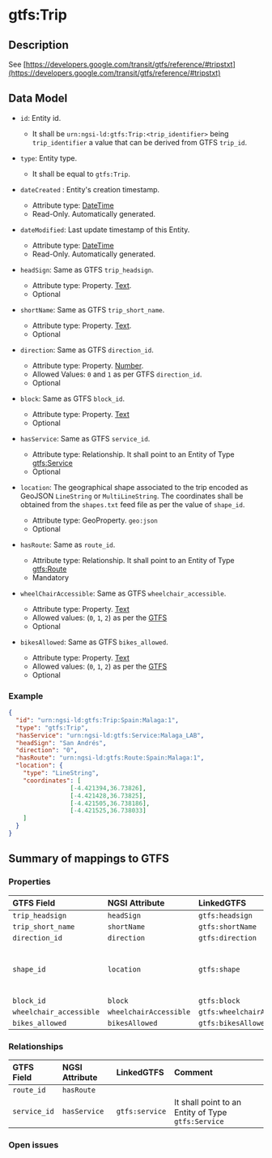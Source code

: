 # gtfs:Trip

## Description

See [https://developers.google.com/transit/gtfs/reference/#tripstxt](https://developers.google.com/transit/gtfs/reference/#tripstxt)

## Data Model

+ `id`: Entity id. 
    + It shall be `urn:ngsi-ld:gtfs:Trip:<trip_identifier>` being `trip_identifier` a value that can be derived from GTFS `trip_id`. 

+ `type`: Entity type. 
    + It shall be equal to `gtfs:Trip`.
    
+ `dateCreated` : Entity's creation timestamp.
    + Attribute type: [DateTime](https://schema.org/DateTime)
    + Read-Only. Automatically generated. 
 
+ `dateModified`: Last update timestamp of this Entity.
    + Attribute type: [DateTime](https://schema.org/DateTime)
    + Read-Only. Automatically generated.
  
+ `headSign`: Same as GTFS `trip_headsign`.
    + Attribute type: Property. [Text](https://schema.org/Text).
    + Optional 
  
+ `shortName`: Same as GTFS `trip_short_name`.
    + Attribute type: Property. [Text](https://schema.org/Text).
    + Optional
    
+ `direction`: Same as GTFS `direction_id`.
    + Attribute type: Property. [Number](https://schema.org/Number).
    + Allowed Values: `0` and `1` as per GTFS `direction_id`. 
    + Optional
    
+ `block`: Same as GTFS `block_id`.
    + Attribute type: Property. [Text](https://schema.org/Text)
    + Optional
  
+ `hasService`: Same as GTFS `service_id`.
    + Attribute type: Relationship. It shall point to an Entity of Type [gtfs:Service](../../doc/Service/spec.md) 
    + Optional
  
+ `location`: The geographical shape associated to the trip encoded as GeoJSON `LineString` or `MultiLineString`.
The coordinates shall be obtained from the `shapes.txt` feed file as per the value of `shape_id`. 
    + Attribute type: GeoProperty. `geo:json`
    + Optional
     
+ `hasRoute`: Same as `route_id`.
    + Attribute type: Relationship. It shall point to an Entity of Type [gtfs:Route](../../doc/Route/spec.md)
    + Mandatory

+ `wheelChairAccessible`: Same as GTFS `wheelchair_accessible`. 
    + Attribute type: Property. [Text](https://schema.org/Text)
    + Allowed values: (`0`, `1`, `2`) as per the [GTFS](https://developers.google.com/transit/gtfs/reference/#tripstxt)
    + Optional

+ `bikesAllowed`: Same as GTFS `bikes_allowed`. 
    + Attribute type: Property. [Text](https://schema.org/Text)
    + Allowed values: (`0`, `1`, `2`) as per the [GTFS](https://developers.google.com/transit/gtfs/reference/#tripstxt)
    + Optional


### Example

```json
{
  "id": "urn:ngsi-ld:gtfs:Trip:Spain:Malaga:1",
  "type": "gtfs:Trip",
  "hasService": "urn:ngsi-ld:gtfs:Service:Malaga_LAB",
  "headSign": "San Andrés",
  "direction": "0",
  "hasRoute": "urn:ngsi-ld:gtfs:Route:Spain:Malaga:1",
  "location": {
    "type": "LineString",
    "coordinates": [
                 [-4.421394,36.73826],
                 [-4.421428,36.73825],
                 [-4.421505,36.738186],
                 [-4.421525,36.738033]
    ]
  }
}
```


## Summary of mappings to GTFS

### Properties

| GTFS Field                | NGSI Attribute          | LinkedGTFS                  | Comment                                                    |
|:--------------------------|:------------------------|:--------------------------- |:-----------------------------------------------------------|
| `trip_headsign`           | `headSign`              | `gtfs:headsign`             |                                                            |
| `trip_short_name`         | `shortName`             | `gtfs:shortName`            |                                                            |
| `direction_id`            | `direction`             | `gtfs:direction`            |                                                            |
| `shape_id`                | `location`              | `gtfs:shape`                | Coordinates shall be taken from `shapes.txt` feed file.    |
| `block_id`                | `block`                 | `gtfs:block`                |                                                            |
| `wheelchair_accessible`   | `wheelchairAccessible`  | `gtfs:wheelchairAccessible` |                                                            |
| `bikes_allowed`           | `bikesAllowed`          | `gtfs:bikesAllowed`         |                                                            |


### Relationships

| GTFS Field              | NGSI Attribute        | LinkedGTFS           | Comment                                                |
|:----------------------- |:----------------------|:-------------------- |:-------------------------------------------------------|
| `route_id`              | `hasRoute`            |                      |                                                        |
| `service_id`            | `hasService`          | `gtfs:service`       | It shall point to an Entity of Type `gtfs:Service`     |

### Open issues

